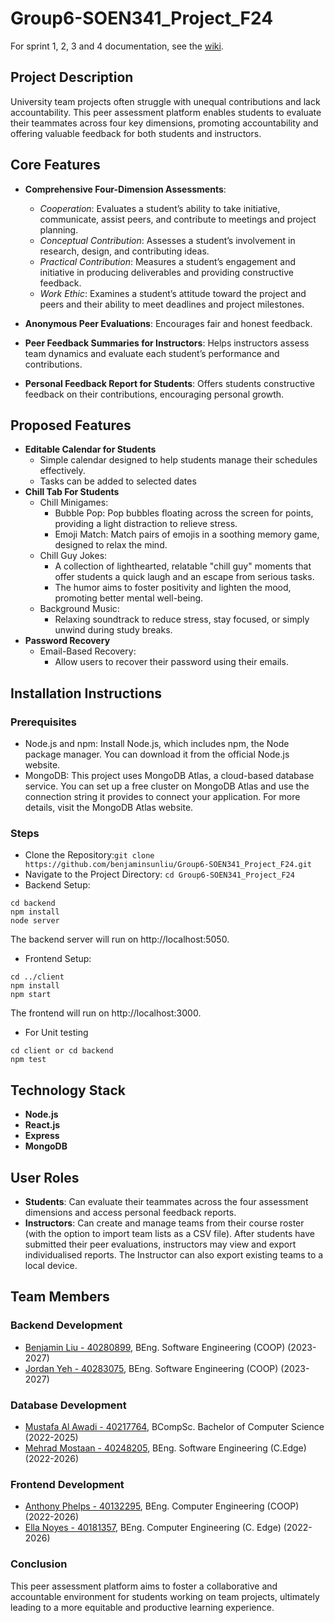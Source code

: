 # Group6-SOEN341_Project_F24

For sprint 1, 2, 3 and 4 documentation, see the [wiki](https://github.com/benjaminsunliu/Group6-SOEN341_Project_F24/wiki).
## Project Description
University team projects often struggle with unequal contributions and lack accountability. This peer assessment platform enables students to evaluate their teammates across four key dimensions, promoting accountability and offering valuable feedback for both students and instructors.

## Core Features
- **Comprehensive Four-Dimension Assessments**:
	- _Cooperation_: Evaluates a student’s ability to take initiative, communicate, assist peers, and contribute to meetings and project planning.
	- _Conceptual Contribution_: Assesses a student’s involvement in research, design, and contributing ideas.
	- _Practical Contribution_: Measures a student’s engagement and initiative in producing deliverables and providing constructive feedback.
	- _Work Ethic_: Examines a student’s attitude toward the project and peers and their ability to meet deadlines and project milestones.

- **Anonymous Peer Evaluations**: Encourages fair and honest feedback.
- **Peer Feedback Summaries for Instructors**: Helps instructors assess team dynamics and evaluate each student’s performance and contributions.
- **Personal Feedback Report for Students**: Offers students constructive feedback on their contributions, encouraging personal growth.

## Proposed Features
- **Editable Calendar for Students**
  	- Simple calendar designed to help students manage their schedules effectively.
  	- Tasks can be added to selected dates
- **Chill Tab For Students**
	- Chill Minigames: 
 		- Bubble Pop: Pop bubbles floating across the screen for points, providing a light distraction to relieve stress.
		- Emoji Match: Match pairs of emojis in a soothing memory game, designed to relax the mind.
  	- Chill Guy Jokes:
  	  	- A collection of lighthearted, relatable "chill guy" moments that offer students a quick laugh and an escape from serious tasks.
		- The humor aims to foster positivity and lighten the mood, promoting better mental well-being.
  	- Background Music:
  	  	- Relaxing soundtrack to reduce stress, stay focused, or simply unwind during study breaks.
- **Password Recovery**
  	- Email-Based Recovery:
  	  	- Allow users to recover their password using their emails.

## Installation Instructions
### Prerequisites
- Node.js and npm: Install Node.js, which includes npm, the Node package manager. You can download it from the official Node.js website.
- MongoDB: This project uses MongoDB Atlas, a cloud-based database service. You can set up a free cluster on MongoDB Atlas and use the connection string it provides to connect your application. For more details, visit the MongoDB Atlas website.
### Steps
- Clone the Repository:`git clone https://github.com/benjaminsunliu/Group6-SOEN341_Project_F24.git`
- Navigate to the Project Directory: `cd Group6-SOEN341_Project_F24`
- Backend Setup:
```
cd backend
npm install
node server
```
The backend server will run on http://localhost:5050.

- Frontend Setup:
```
cd ../client
npm install
npm start
```
The frontend will run on http://localhost:3000.

- For Unit testing 
```
cd client or cd backend
npm test 
```

## Technology Stack
- **Node.js**
- **React.js**
- **Express**
- **MongoDB**

## User Roles
- **Students**: Can evaluate their teammates across the four assessment dimensions and access personal feedback reports.
- **Instructors**: Can create and manage teams from their course roster (with the option to import team lists as a CSV file). After students have submitted their peer evaluations, instructors may view and export individualised reports. The Instructor can also export existing teams to a local device.

## Team Members
### Backend Development
- [Benjamin Liu - 40280899](https://github.com/benjaminsunliu), BEng. Software Engineering (COOP) (2023-2027)
- [Jordan Yeh - 40283075](https://github.com/YehJordan), BEng. Software Engineering (COOP) (2023-2027)

### Database Development
- [Mustafa Al Awadi - 40217764](https://github.com/MustafaHunter), BCompSc. Bachelor of Computer Science (2022-2025)
- [Mehrad Mostaan - 40248205](https://github.com/Mehrad25Software), BEng. Software Engineering (C.Edge) (2022-2026)
  
### Frontend Development
- [Anthony Phelps - 40132295](https://github.com/oldgrandma101), BEng. Computer Engineering (COOP) (2022-2026)
- [Ella Noyes - 40181357](https://github.com/en4395), BEng. Computer Engineering (C. Edge) (2022-2026)

### Conclusion
This peer assessment platform aims to foster a collaborative and accountable environment for students working on team projects, ultimately leading to a more equitable and productive learning experience.
